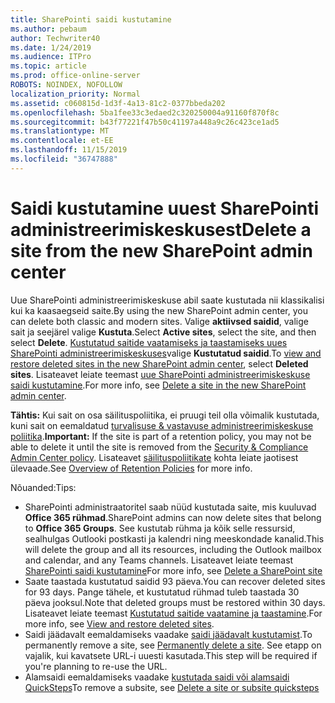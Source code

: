 ```yaml
---
title: SharePointi saidi kustutamine
ms.author: pebaum
author: Techwriter40
ms.date: 1/24/2019
ms.audience: ITPro
ms.topic: article
ms.prod: office-online-server
ROBOTS: NOINDEX, NOFOLLOW
localization_priority: Normal
ms.assetid: c060815d-1d3f-4a13-81c2-0377bbeda202
ms.openlocfilehash: 5ba1fee33c3edaed2c320250004a91160f870f8c
ms.sourcegitcommit: b43f77221f47b50c41197a448a9c26c423ce1ad5
ms.translationtype: MT
ms.contentlocale: et-EE
ms.lasthandoff: 11/15/2019
ms.locfileid: "36747888"
---
```

# <a name="delete-a-site-from-the-new-sharepoint-admin-center"></a><span data-ttu-id="ed2b2-102">Saidi kustutamine uuest SharePointi administreerimiskeskusest</span><span class="sxs-lookup"><span data-stu-id="ed2b2-102">Delete a site from the new SharePoint admin center</span></span>

<span data-ttu-id="ed2b2-103">Uue SharePointi administreerimiskeskuse abil saate kustutada nii klassikalisi kui ka kaasaegseid saite.</span><span class="sxs-lookup"><span data-stu-id="ed2b2-103">By using the new SharePoint admin center, you can delete both classic and modern sites.</span></span> <span data-ttu-id="ed2b2-104">Valige **aktiivsed saidid**, valige sait ja seejärel valige **Kustuta**.</span><span class="sxs-lookup"><span data-stu-id="ed2b2-104">Select **Active sites**, select the site, and then select **Delete**.</span></span> <span data-ttu-id="ed2b2-105">[Kustutatud saitide vaatamiseks ja taastamiseks uues SharePointi administreerimiskeskuses](https://docs.microsoft.com/sharepoint/view-and-restore-deleted-sites-in-new-admin-center)valige **Kustutatud saidid**.</span><span class="sxs-lookup"><span data-stu-id="ed2b2-105">To [view and restore deleted sites in the new SharePoint admin center](https://docs.microsoft.com/sharepoint/view-and-restore-deleted-sites-in-new-admin-center), select **Deleted sites**.</span></span> <span data-ttu-id="ed2b2-106">Lisateavet leiate teemast [uue SharePointi administreerimiskeskuse saidi kustutamine](https://docs.microsoft.com/sharepoint/delete-site-collection#delete-a-site-in-the-new-sharepoint-admin-center).</span><span class="sxs-lookup"><span data-stu-id="ed2b2-106">For more info, see [Delete a site in the new SharePoint admin center](https://docs.microsoft.com/sharepoint/delete-site-collection#delete-a-site-in-the-new-sharepoint-admin-center).</span></span>

<span data-ttu-id="ed2b2-107">**Tähtis:** Kui sait on osa säilituspoliitika, ei pruugi teil olla võimalik kustutada, kuni sait on eemaldatud [turvalisuse &amp; vastavuse administreerimiskeskuse poliitika](https://protection.office.com/?rfr=AdminCenter#/homepage).</span><span class="sxs-lookup"><span data-stu-id="ed2b2-107">**Important:** If the site is part of a retention policy, you may not be able to delete it until the site is removed from the [Security &amp; Compliance Admin Center policy](https://protection.office.com/?rfr=AdminCenter#/homepage).</span></span> <span data-ttu-id="ed2b2-108">Lisateavet [säilituspoliitikate](https://docs.microsoft.com/office365/securitycompliance/retention-policies#content-in-onedrive-accounts-and-sharepoint-sites) kohta leiate jaotisest ülevaade.</span><span class="sxs-lookup"><span data-stu-id="ed2b2-108">See [Overview of Retention Policies](https://docs.microsoft.com/office365/securitycompliance/retention-policies#content-in-onedrive-accounts-and-sharepoint-sites) for more info.</span></span> 

<span data-ttu-id="ed2b2-109">Nõuanded:</span><span class="sxs-lookup"><span data-stu-id="ed2b2-109">Tips:</span></span>
- <span data-ttu-id="ed2b2-110">SharePointi administraatoritel saab nüüd kustutada saite, mis kuuluvad **Office 365 rühmad**.</span><span class="sxs-lookup"><span data-stu-id="ed2b2-110">SharePoint admins can now delete sites that belong to **Office 365 Groups**.</span></span> <span data-ttu-id="ed2b2-111">See kustutab rühma ja kõik selle ressursid, sealhulgas Outlooki postkasti ja kalendri ning meeskondade kanalid.</span><span class="sxs-lookup"><span data-stu-id="ed2b2-111">This will delete the group and all its resources, including the Outlook mailbox and calendar, and any Teams channels.</span></span> <span data-ttu-id="ed2b2-112">Lisateavet leiate teemast [SharePointi saidi kustutamine](https://docs.microsoft.com/sharepoint/manage-sites-in-new-admin-center#delete-a-site)</span><span class="sxs-lookup"><span data-stu-id="ed2b2-112">For more info, see [Delete a SharePoint site](https://docs.microsoft.com/sharepoint/manage-sites-in-new-admin-center#delete-a-site)</span></span>
- <span data-ttu-id="ed2b2-113">Saate taastada kustutatud saidid 93 päeva.</span><span class="sxs-lookup"><span data-stu-id="ed2b2-113">You can recover deleted sites for 93 days.</span></span> <span data-ttu-id="ed2b2-114">Pange tähele, et kustutatud rühmad tuleb taastada 30 päeva jooksul.</span><span class="sxs-lookup"><span data-stu-id="ed2b2-114">Note that deleted groups must be restored within 30 days.</span></span> <span data-ttu-id="ed2b2-115">Lisateavet leiate teemast [Kustutatud saitide vaatamine ja taastamine](https://docs.microsoft.com/sharepoint/view-and-restore-deleted-sites-in-new-admin-center).</span><span class="sxs-lookup"><span data-stu-id="ed2b2-115">For more info, see [View and restore deleted sites](https://docs.microsoft.com/sharepoint/view-and-restore-deleted-sites-in-new-admin-center).</span></span>
- <span data-ttu-id="ed2b2-116">Saidi jäädavalt eemaldamiseks vaadake [saidi jäädavalt kustutamist](https://docs.microsoft.com/sharepoint/delete-site-collection#permanently-delete-a-site).</span><span class="sxs-lookup"><span data-stu-id="ed2b2-116">To permanently remove a site, see [Permanently delete a site](https://docs.microsoft.com/sharepoint/delete-site-collection#permanently-delete-a-site).</span></span> <span data-ttu-id="ed2b2-117">See etapp on vajalik, kui kavatsete URL-i uuesti kasutada.</span><span class="sxs-lookup"><span data-stu-id="ed2b2-117">This step will be required if you're planning to re-use the URL.</span></span> 
- <span data-ttu-id="ed2b2-118">Alamsaidi eemaldamiseks vaadake [kustutada saidi või alamsaidi QuickSteps](https://support.office.com/article/Delete-a-SharePoint-site-or-subsite-bc37b743-0cef-475e-9a8c-8fc4d40179fb#__bkmkshortcut)</span><span class="sxs-lookup"><span data-stu-id="ed2b2-118">To remove a subsite, see [Delete a site or subsite quicksteps](https://support.office.com/article/Delete-a-SharePoint-site-or-subsite-bc37b743-0cef-475e-9a8c-8fc4d40179fb#__bkmkshortcut)</span></span>
